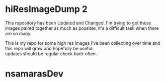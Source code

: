# hiResImageDump 2

This repository has been Updated and Changed.
I'm trying to get these images paired together as much as possible, it's a difficult task when there are so many.

This is my repo for some high res images I've been collecting
over time and this repo will grow and hopefully be useful.  
updates should be regular check back often.

# nsamarasDev
